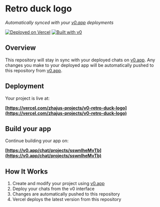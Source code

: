 # Retro duck logo

*Automatically synced with your [v0.app](https://v0.app) deployments*

[![Deployed on Vercel](https://img.shields.io/badge/Deployed%20on-Vercel-black?style=for-the-badge&logo=vercel)](https://vercel.com/zhajus-projects/v0-retro-duck-logo)
[![Built with v0](https://img.shields.io/badge/Built%20with-v0.app-black?style=for-the-badge)](https://v0.app/chat/projects/sswnIheMvTb)

## Overview

This repository will stay in sync with your deployed chats on [v0.app](https://v0.app).
Any changes you make to your deployed app will be automatically pushed to this repository from [v0.app](https://v0.app).

## Deployment

Your project is live at:

**[https://vercel.com/zhajus-projects/v0-retro-duck-logo](https://vercel.com/zhajus-projects/v0-retro-duck-logo)**

## Build your app

Continue building your app on:

**[https://v0.app/chat/projects/sswnIheMvTb](https://v0.app/chat/projects/sswnIheMvTb)**

## How It Works

1. Create and modify your project using [v0.app](https://v0.app)
2. Deploy your chats from the v0 interface
3. Changes are automatically pushed to this repository
4. Vercel deploys the latest version from this repository
